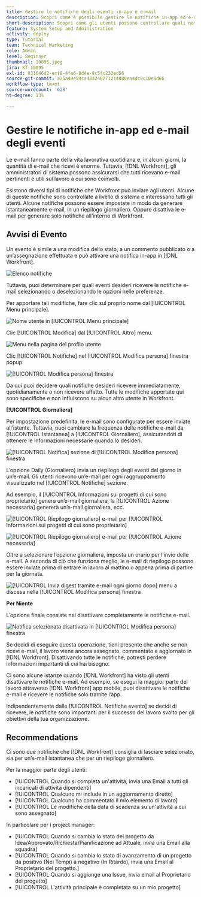 ```yaml
---
title: Gestire le notifiche degli eventi in-app e e-mail
description: Scopri come è possibile gestire le notifiche in-app ed e-mail, in modo da ricevere e-mail pertinenti e utili al proprio lavoro.
short-description: Scopri come gli utenti possono controllare quali notifiche in-app ed e-mail ricevono.
feature: System Setup and Administration
activity: deploy
type: Tutorial
team: Technical Marketing
role: Admin
level: Beginner
thumbnail: 10095.jpeg
jira: KT-10095
exl-id: 831646d2-ecf8-4fe6-8d4e-8c5fc233ed56
source-git-commit: a25a49e59ca483246271214886ea4dc9c10e8d66
workflow-type: tm+mt
source-wordcount: '628'
ht-degree: 13%

---
```


# Gestire le notifiche in-app ed e-mail degli eventi

Le e-mail fanno parte della vita lavorativa quotidiana e, in alcuni giorni, la quantità di e-mail che ricevi è enorme. Tuttavia, [!DNL Workfront], gli amministratori di sistema possono assicurarsi che tutti ricevano e-mail pertinenti e utili sul lavoro a cui sono coinvolti.

Esistono diversi tipi di notifiche che Workfront può inviare agli utenti. Alcune di queste notifiche sono controllate a livello di sistema e interessano tutti gli utenti. Alcune notifiche possono essere impostate in modo da generare istantaneamente e-mail, in un riepilogo giornaliero. Oppure disattiva le e-mail per generare solo notifiche all’interno di Workfront.

## Avvisi di Evento

Un evento è simile a una modifica dello stato, a un commento pubblicato o a un’assegnazione effettuata e può attivare una notifica in-app in [!DNL Workfront].

![Elenco notifiche](assets/admin-fund-user-notifications-01.png)

Tuttavia, puoi determinare per quali eventi desideri ricevere le notifiche e-mail selezionando o deselezionando le opzioni nelle preferenze.

Per apportare tali modifiche, fare clic sul proprio nome dal [!UICONTROL Menu principale].

![Nome utente in [!UICONTROL Menu principale]](assets/admin-fund-user-notifications-02.png)

Clic [!UICONTROL Modifica] dal [!UICONTROL Altro] menu.

![Menu nella pagina del profilo utente](assets/admin-fund-user-notifications-03.png)

Clic [!UICONTROL Notifiche] nel [!UICONTROL Modifica persona] finestra popup.

![[!UICONTROL Modifica persona] finestra](assets/admin-fund-user-notifications-04.png)

Da qui puoi decidere quali notifiche desideri ricevere immediatamente, quotidianamente o non ricevere affatto. Tutte le modifiche apportate qui sono specifiche e non influiscono su alcun altro utente in Workfront.

**[!UICONTROL Giornaliera]**

Per impostazione predefinita, le e-mail sono configurate per essere inviate all’istante. Tuttavia, puoi cambiare la frequenza delle notifiche e-mail da [!UICONTROL Istantanea] a [!UICONTROL Giornaliero], assicurandoti di ottenere le informazioni necessarie quando lo desideri.

![[!UICONTROL Notifica] sezione di [!UICONTROL Modifica persona] finestra](assets/admin-fund-user-notifications-05.png)

L’opzione Daily (Giornaliero) invia un riepilogo degli eventi del giorno in un’e-mail. Gli utenti ricevono un’e-mail per ogni raggruppamento visualizzato nel [!UICONTROL Notifiche] sezione.

Ad esempio, il [!UICONTROL Informazioni sui progetti di cui sono proprietario] genera un’e-mail giornaliera, la [!UICONTROL Azione necessaria] genererà un’e-mail giornaliera, ecc.

![[!UICONTROL Riepilogo giornaliero] e-mail per [!UICONTROL Informazioni sui progetti di cui sono proprietario]](assets/admin-fund-user-notifications-06.png)

![[!UICONTROL Riepilogo giornaliero] e-mail per [!UICONTROL Azione necessaria]](assets/admin-fund-user-notifications-07.png)

Oltre a selezionare l’opzione giornaliera, imposta un orario per l’invio delle e-mail. A seconda di ciò che funziona meglio, le e-mail di riepilogo possono essere inviate prima di entrare in lavoro al mattino o appena prima di partire per la giornata.

![[!UICONTROL Invia digest tramite e-mail ogni giorno dopo] menu a discesa nella [!UICONTROL Modifica persona] finestra](assets/admin-fund-user-notifications-08.png)

**Per Niente**

L’opzione finale consiste nel disattivare completamente le notifiche e-mail.

![Notifica selezionata disattivata in [!UICONTROL Modifica persona] finestra](assets/admin-fund-user-notifications-09.png)

Se decidi di eseguire questa operazione, tieni presente che anche se non ricevi e-mail, il lavoro viene ancora assegnato, commentato e aggiornato in [!DNL Workfront]. Disattivando tutte le notifiche, potresti perdere informazioni importanti di cui hai bisogno.

Ci sono alcune istanze quando [!DNL Workfront] ha visto gli utenti disattivare le notifiche e-mail. Ad esempio, se esegui la maggior parte del lavoro attraverso [!DNL Workfront] app mobile, puoi disattivare le notifiche e-mail e ricevere le notifiche solo tramite l’app.

Indipendentemente dalle [!UICONTROL Notifiche evento] se decidi di ricevere, le notifiche sono importanti per il successo del lavoro svolto per gli obiettivi della tua organizzazione.


## Recommendations

Ci sono due notifiche che [!DNL Workfront] consiglia di lasciare selezionato, sia per un’e-mail istantanea che per un riepilogo giornaliero.

Per la maggior parte degli utenti:

* [!UICONTROL Quando si completa un&#39;attività, invia una Email a tutti gli incaricati di attività dipendenti]
* [!UICONTROL Qualcuno mi include in un aggiornamento diretto]
* [!UICONTROL Qualcuno ha commentato il mio elemento di lavoro]
* [!UICONTROL Le modifiche della data di scadenza su un&#39;attività a cui sono assegnato]


In particolare per i project manager:

* [!UICONTROL Quando si cambia lo stato del progetto da Idea/Approvato/Richiesta/Pianificazione ad Attuale, invia una Email alla squadra]
* [!UICONTROL Quando si cambia lo stato di avanzamento di un progetto da positivo (Nei Tempi) a negativo (In Ritardo), invia una Email al Proprietario del progetto.]
* [!UICONTROL Quando si aggiunge una Issue, invia email al Proprietario del progetto]
* [!UICONTROL L&#39;attività principale è completata su un mio progetto]


<!---
learn more URLs
Email notifications
guide: manage your notifications
--->
